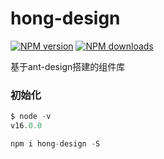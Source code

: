 # hong-design

[![NPM version](https://img.shields.io/npm/v/hong-design.svg?style=flat)](https://npmjs.org/package/hong-design)
[![NPM downloads](http://img.shields.io/npm/dm/hong-design.svg?style=flat)](https://npmjs.org/package/hong-design)

基于ant-design搭建的组件库

### 初始化
```js
$ node -v
v16.0.0

npm i hong-design -S
```


